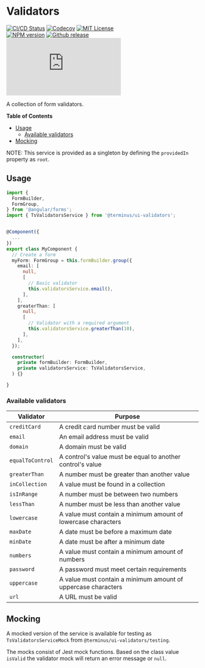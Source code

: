 <h1>Validators</h1>

[![CI/CD Status][github-action-badge]][github-action-link] [![Codecov][codecov-badge]][codecov-project] [![MIT License][license-image]][license-url]  
[![NPM version][npm-version-image]][npm-package] [![Github release][gh-release-badge]][gh-releases] [![Library size][file-size-badge]][raw-distribution-js]

A collection of form validators.

<!-- START doctoc generated TOC please keep comment here to allow auto update -->
<!-- DON'T EDIT THIS SECTION, INSTEAD RE-RUN doctoc TO UPDATE -->
**Table of Contents**

- [Usage](#usage)
  - [Available validators](#available-validators)
- [Mocking](#mocking)

<!-- END doctoc generated TOC please keep comment here to allow auto update -->


NOTE: This service is provided as a singleton by defining the `providedIn` property as `root`.

## Usage

```typescript
import {
  FormBuilder,
  FormGroup,
} from '@angular/forms';
import { TsValidatorsService } from '@terminus/ui-validators';


@Component({
  ...
})
export class MyComponent {
  // Create a form
  myForm: FormGroup = this.formBuilder.group({
    email: [
      null,
      [
        // Basic validator
        this.validatorsService.email(),
      ],
    ],
    greaterThan: [
      null,
      [
        // Validator with a required argument
        this.validatorsService.greaterThan(10),
      ],
    ],
  });

  constructor(
    private formBuilder: FormBuilder,
    private validatorsService: TsValidatorsService,
  ) {}

}
```

### Available validators

| Validator        | Purpose                                                       |
|------------------|---------------------------------------------------------------|
| `creditCard`     | A credit card number must be valid                            |
| `email`          | An email address must be valid                                |
| `domain`         | A domain must be valid                                        |
| `equalToControl` | A control's value must be equal to another control's value    |
| `greaterThan`    | A number must be greater than another value                   |
| `inCollection`   | A value must be found in a collection                         |
| `isInRange`      | A number must be between two numbers                          |
| `lessThan`       | A number must be less than another value                      |
| `lowercase`      | A value must contain a minimum amount of lowercase characters |
| `maxDate`        | A date must be before a maximum date                          |
| `minDate`        | A date must be after a minimum date                           |
| `numbers`        | A value must contain a minimum amount of numbers              |
| `password`       | A password must meet certain requirements                     |
| `uppercase`      | A value must contain a minimum amount of uppercase characters |
| `url`            | A URL must be valid                                           |


## Mocking

A mocked version of the service is available for testing as `TsValidatorsServiceMock` from `@terminus/ui-validators/testing`.

The mocks consist of Jest mock functions. Based on the class value `isValid` the validator mock will
return an error message or `null`.


<!-- Links -->
[license-url]:         https://github.com/GetTerminus/terminus-oss/blob/master/LICENSE
[license-image]:       http://img.shields.io/badge/license-MIT-blue.svg
[codecov-project]:     https://codecov.io/gh/GetTerminus/terminus-oss
[codecov-badge]:       https://codecov.io/gh/GetTerminus/terminus-oss/branch/master/graph/badge.svg
[npm-version-image]:   http://img.shields.io/npm/v/@terminus/ui-validators.svg
[npm-package]:         https://www.npmjs.com/package/@terminus/ui-validators
[gh-release-badge]:    https://img.shields.io/github/release/GetTerminus/terminus-oss.svg
[gh-releases]:         https://github.com/GetTerminus/terminus-ui/releases/
[github-action-badge]: https://github.com/GetTerminus/terminus-oss/workflows/CI%20Release/badge.svg
[github-action-link]:  https://github.com/GetTerminus/terminus-oss/actions?query=workflow%3A%22CI+Release%22
[file-size-badge]:     http://img.badgesize.io/https://unpkg.com/@terminus/ui-validators/bundles/terminus-ui-validators.umd.min.js?compression=gzip
[raw-distribution-js]: https://unpkg.com/@terminus/ui-validators/bundles/terminus-ui-validators.umd.js
